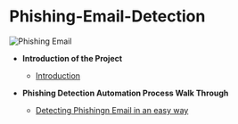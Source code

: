 # Phishing-Email-Detection

 ![Phishing Email](https://github.com/TayLuo/Phishing-Email-Detection/assets/104034830/c5176d6a-97bd-4fab-b964-842a44bdc7b9)


- <b>Introduction of the Project</b>
  - [Introduction](https://github.com/TayLuo/Phishing-Email-Detection/blob/main/Introduction)
  

- <b>Phishing Detection Automation Process Walk Through</b>
  - [Detecting Phishingn Email in an easy way](https://github.com/joshmadakor1/Sentinel-Lab)
  
